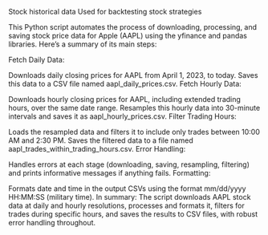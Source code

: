Stock historical data
Used for backtesting stock strategies

This Python script automates the process of downloading, processing, and saving stock price data for Apple (AAPL) using the yfinance and pandas libraries. Here’s a summary of its main steps:

Fetch Daily Data:

Downloads daily closing prices for AAPL from April 1, 2023, to today.
Saves this data to a CSV file named aapl_daily_prices.csv.
Fetch Hourly Data:

Downloads hourly closing prices for AAPL, including extended trading hours, over the same date range.
Resamples this hourly data into 30-minute intervals and saves it as aapl_hourly_prices.csv.
Filter Trading Hours:

Loads the resampled data and filters it to include only trades between 10:00 AM and 2:30 PM.
Saves the filtered data to a file named aapl_trades_within_trading_hours.csv.
Error Handling:

Handles errors at each stage (downloading, saving, resampling, filtering) and prints informative messages if anything fails.
Formatting:

Formats date and time in the output CSVs using the format mm/dd/yyyy HH:MM:SS (military time).
In summary:
The script downloads AAPL stock data at daily and hourly resolutions, processes and formats it, filters for trades during specific hours, and saves the results to CSV files, with robust error handling throughout.
